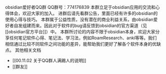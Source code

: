 obsidian爱好者QQ群
QQ群号：774176839
本群立足于obsidian应用的交流和心得体会，欢迎大家的加入。
进群后请先看群公告，里面已经有许多的obsidian的使用心得与技巧。
本群属于公益性质，没有潜在的商业利益关系，由obsidian爱好者自发组建而来。因此对于软件的bug请反馈到obsidian的官方渠道（见[[obsidian官方平台]]）中。
本群所讨论的内容不限于obsidian本身，欢迎大家分享任何笔记软件心得、笔记法、学习法，例如RoamResearch、anki等等。我们相信通过比较不同软件之间功能的差异，能帮助我们更好了解各个软件本身的优缺点。
其他相关文档
- [[00.11.02 关于QQ群人满踢人的说明]]
- [[群友]]